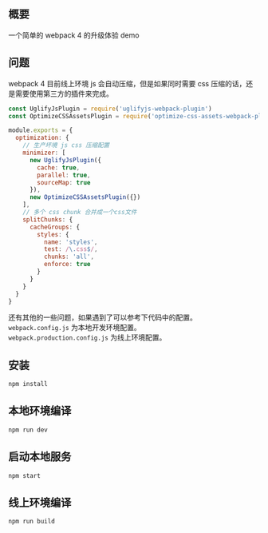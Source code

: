 ## 概要

一个简单的 webpack 4 的升级体验 demo

## 问题

webpack 4 目前线上环境 js 会自动压缩，但是如果同时需要 css 压缩的话，还是需要使用第三方的插件来完成。

```javascript
const UglifyJsPlugin = require('uglifyjs-webpack-plugin')
const OptimizeCSSAssetsPlugin = require('optimize-css-assets-webpack-plugin')

module.exports = {
  optimization: {
    // 生产坏境 js css 压缩配置
    minimizer: [
      new UglifyJsPlugin({
        cache: true,
        parallel: true,
        sourceMap: true
      }),
      new OptimizeCSSAssetsPlugin({})
    ],
    // 多个 css chunk 合并成一个css文件
    splitChunks: {
      cacheGroups: {
        styles: {
          name: 'styles',
          test: /\.css$/,
          chunks: 'all',
          enforce: true
        }
      }
    }
  }
}
```

还有其他的一些问题，如果遇到了可以参考下代码中的配置。  
`webpack.config.js` 为本地开发环境配置。  
`webpack.production.config.js` 为线上环境配置。

## 安装

```bash
npm install
```

## 本地环境编译

```bash
npm run dev
```

## 启动本地服务

```bash
npm start
```

## 线上环境编译

```bash
npm run build
```
